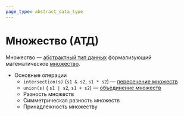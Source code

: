 ```yaml
---
page_type: abstract_data_type
---
```


# Множество (АТД)

Множество — [абстрактный тип данных]([[20221023123217]]) формализующий математическое [множество]([[20221031233633]]).

- Основные операции
    - `intersection(s)` (`s1 & s2`, `s1 * s2`) — [пересечение множеств]([[20221102002259]])
    - `union(s)` ( `s1 | s2`, `s1 + s2`) — [объединение множеств]([[20221106003014]])
    - Разность множеств
    - Симметрическая разность множеств
    - Принадлежность множеству

